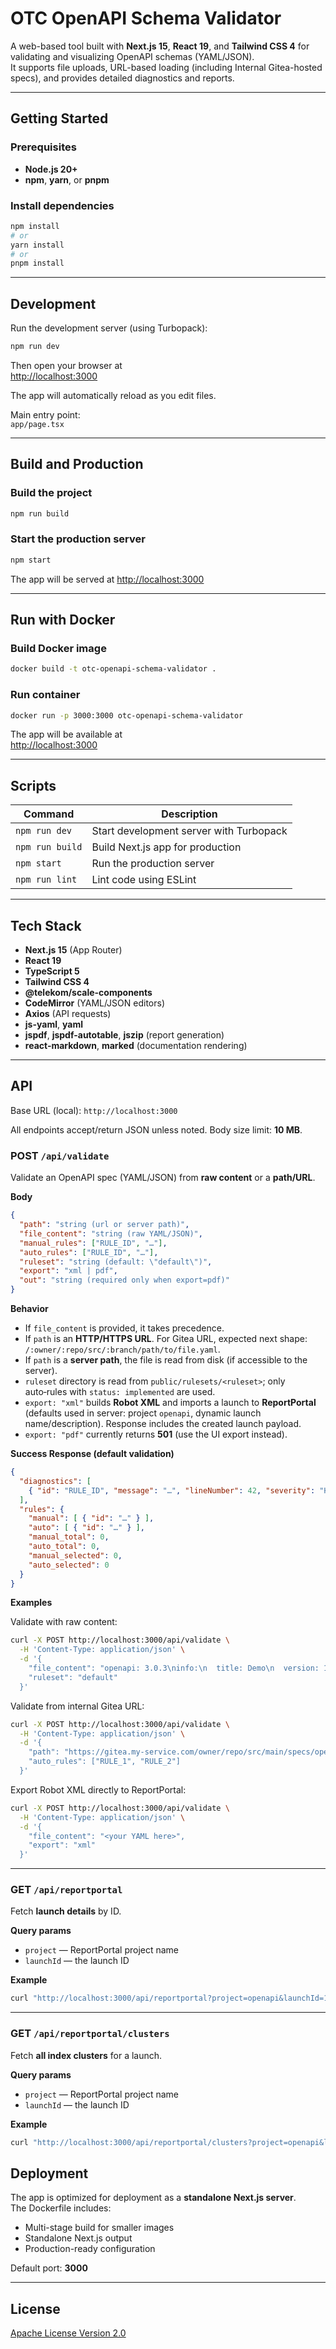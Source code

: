 # OTC OpenAPI Schema Validator

A web-based tool built with **Next.js 15**, **React 19**, and **Tailwind CSS 4** for validating and visualizing OpenAPI schemas (YAML/JSON).  
It supports file uploads, URL-based loading (including Internal Gitea-hosted specs), and provides detailed diagnostics and reports.

---

## Getting Started

### Prerequisites
- **Node.js 20+**
- **npm**, **yarn**, or **pnpm**

### Install dependencies

```bash
npm install
# or
yarn install
# or
pnpm install
```

---

## Development

Run the development server (using Turbopack):

```bash
npm run dev
```

Then open your browser at  
[http://localhost:3000](http://localhost:3000)

The app will automatically reload as you edit files.

Main entry point:  
`app/page.tsx`

---

## Build and Production

### Build the project
```bash
npm run build
```

### Start the production server
```bash
npm start
```

The app will be served at [http://localhost:3000](http://localhost:3000)

---

## Run with Docker

### Build Docker image
```bash
docker build -t otc-openapi-schema-validator .
```

### Run container
```bash
docker run -p 3000:3000 otc-openapi-schema-validator
```

The app will be available at  
[http://localhost:3000](http://localhost:3000)

---

## Scripts

| Command         | Description                             |
|-----------------|-----------------------------------------|
| `npm run dev`   | Start development server with Turbopack |
| `npm run build` | Build Next.js app for production        |
| `npm start`     | Run the production server               |
| `npm run lint`  | Lint code using ESLint                  |

---

## Tech Stack

- **Next.js 15** (App Router)
- **React 19**
- **TypeScript 5**
- **Tailwind CSS 4**
- **@telekom/scale-components**
- **CodeMirror** (YAML/JSON editors)
- **Axios** (API requests)
- **js-yaml**, **yaml**
- **jspdf**, **jspdf-autotable**, **jszip** (report generation)
- **react-markdown**, **marked** (documentation rendering)

---

## API

Base URL (local): `http://localhost:3000`

All endpoints accept/return JSON unless noted. Body size limit: **10 MB**.

### POST `/api/validate`
Validate an OpenAPI spec (YAML/JSON) from **raw content** or a **path/URL**.

**Body**
```json
{
  "path": "string (url or server path)",
  "file_content": "string (raw YAML/JSON)",
  "manual_rules": ["RULE_ID", "…"],
  "auto_rules": ["RULE_ID", "…"],
  "ruleset": "string (default: \"default\")",
  "export": "xml | pdf",
  "out": "string (required only when export=pdf)"
}
```

**Behavior**
- If `file_content` is provided, it takes precedence.
- If `path` is an **HTTP/HTTPS URL**. For Gitea URL, expected next shape: `/:owner/:repo/src/:branch/path/to/file.yaml`.
- If `path` is a **server path**, the file is read from disk (if accessible to the server).
- `ruleset` directory is read from `public/rulesets/<ruleset>`; only auto‑rules with `status: implemented` are used.
- `export: "xml"` builds **Robot XML** and imports a launch to **ReportPortal** (defaults used in server: project `openapi`, dynamic launch name/description). Response includes the created launch payload.
- `export: "pdf"` currently returns **501** (use the UI export instead).

**Success Response (default validation)**
```json
{
  "diagnostics": [
    { "id": "RULE_ID", "message": "…", "lineNumber": 42, "severity": "High", "from": 123, "to": 140 }
  ],
  "rules": {
    "manual": [ { "id": "…" } ],
    "auto": [ { "id": "…" } ],
    "manual_total": 0,
    "auto_total": 0,
    "manual_selected": 0,
    "auto_selected": 0
  }
}
```

**Examples**

Validate with raw content:
```bash
curl -X POST http://localhost:3000/api/validate \
  -H 'Content-Type: application/json' \
  -d '{
    "file_content": "openapi: 3.0.3\ninfo:\n  title: Demo\n  version: 1.0.0\npaths: {}",
    "ruleset": "default"
  }'
```

Validate from internal Gitea URL:
```bash
curl -X POST http://localhost:3000/api/validate \
  -H 'Content-Type: application/json' \
  -d '{
    "path": "https://gitea.my-service.com/owner/repo/src/main/specs/openapi.yaml",
    "auto_rules": ["RULE_1", "RULE_2"]
  }'
```

Export Robot XML directly to ReportPortal:
```bash
curl -X POST http://localhost:3000/api/validate \
  -H 'Content-Type: application/json' \
  -d '{
    "file_content": "<your YAML here>",
    "export": "xml"
  }'
```

---

### GET `/api/reportportal`
Fetch **launch details** by ID.

**Query params**
- `project` — ReportPortal project name
- `launchId` — the launch ID

**Example**
```bash
curl "http://localhost:3000/api/reportportal?project=openapi&launchId=12345"
```

---

### GET `/api/reportportal/clusters`
Fetch **all index clusters** for a launch.

**Query params**
- `project` — ReportPortal project name
- `launchId` — the launch ID

**Example**
```bash
curl "http://localhost:3000/api/reportportal/clusters?project=openapi&launchId=12345"
```

## Deployment

The app is optimized for deployment as a **standalone Next.js server**.  
The Dockerfile includes:
- Multi-stage build for smaller images
- Standalone Next.js output
- Production-ready configuration

Default port: **3000**

---

## License

[Apache License Version 2.0](LICENSE)
